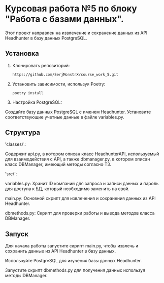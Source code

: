 # Курсовая работа №5 по блоку "Работа с базами данных".
Этот проект направлен на извлечение и сохранение данных из API Headhunter в базу данных PostgreSQL.

## Установка

1. Клонировать репозиторий:
   ```bash
   https://github.com/SerjMonstrX/course_work_5.git

2. Установить зависимости, используя Poetry:

       poetry install

3. Настройка PostgreSQL:

Создайте базу данных PostgreSQL с именем Headhunter.
Установите соответствующие учетные данные в файле variables.py.

## Структура

'classes/': 

Содержит api.py, в котором описан класс HeadhunterAPI, используемый для взаимодействия с API,
а также dbmanager.py, в котором описан класс DBManager, имеющий методы согласно ТЗ.

'src/':

variables.py: Хранит ID компаний для запроса и записи данных и пароль для доступа к БД, который необходимо заменить на свой.

main.py: Основной скрипт для извлечения и сохранения данных из API Headhunter.

dbmethods.py: Скрипт для проверки работы и вывода методов класса DBManager.

## Запуск
Для начала работы запустите скрипт main.py, чтобы извлечь и сохранить данные из API Headhunter в базу данных.

Используйте PostgreSQL для изучения базы данных Headhunter.

Запустите скрипт dbmethods.py для получения данных используя методы DBManager.
